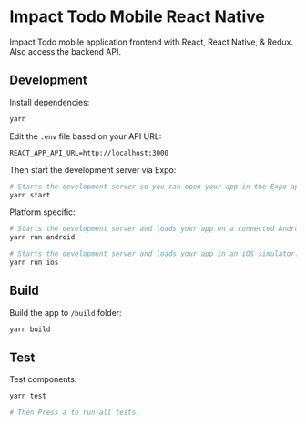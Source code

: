 # Impact Todo Mobile React Native

Impact Todo mobile application frontend with React, React Native, & Redux. Also access the backend API.

## Development

Install dependencies:

```sh
yarn
```

Edit the `.env` file based on your API URL:

```
REACT_APP_API_URL=http://localhost:3000
```

Then start the development server via Expo:

```sh
# Starts the development server so you can open your app in the Expo app on your phone.
yarn start
```

Platform specific:

```sh
# Starts the development server and loads your app on a connected Android device or emulator. Requires Android build tools.
yarn run android

# Starts the development server and loads your app in an iOS simulator. Mac only, requires Xcode.
yarn run ios
```

## Build

Build the app to `/build` folder:

```sh
yarn build
```

## Test

Test components:

```sh
yarn test

# Then Press a to run all tests.
```
